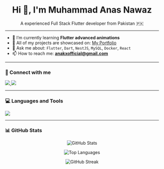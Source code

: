 <h1 align="center">Hi 👋, I'm Muhammad Anas Nawaz</h1>

<p align="center">
A experienced Full Stack Flutter developer from Pakistan 🇵🇰<br>
</p>

---

- 🌱 I’m currently learning **Flutter advanced animations**
- 💼 All of my projects are showcased on: [My Portfolio](https://manas8938.github.io/portfolio/)
- 💬 Ask me about: `Flutter`, `Dart`, `NestJS`, `MySQL`, `Docker`, `React`
- 📫 How to reach me: **anakxofficial@gmail.com**

---

### 📱 Connect with me

  <a href="https://www.linkedin.com/in/muhammad-anas-nawaz-9730a8287/" target="_blank">
    <img src="https://img.shields.io/badge/LinkedIn-0A66C2?style=for-the-badge&logo=linkedin&logoColor=white" />
  </a>
  <a href="https://www.instagram.com/_ana7x_/" target="_blank">
    <img src="https://img.shields.io/badge/Instagram-E4405F?style=for-the-badge&logo=instagram&logoColor=white" />
  </a>
</p>

---

### 💻 Languages and Tools


  <img src="https://skillicons.dev/icons?i=flutter,dart,nestjs,nodejs,mysql,firebase,docker,react,javascript,html,css,figma,xd,postman,github,vscode,xcode,linux,express" />
</p>

---

### 📊 GitHub Stats

<p align="center">
  <img src="https://github-readme-stats.vercel.app/api?username=manas8938&show_icons=true&theme=tokyonight" alt="GitHub Stats" />
</p>

<p align="center">
  <img src="https://github-readme-stats.vercel.app/api/top-langs/?username=manas8938&layout=compact&theme=tokyonight" alt="Top Languages" />
</p>

<p align="center">
  <img src="https://github-readme-streak-stats.herokuapp.com/?user=manas8938&theme=tokyonight" alt="GitHub Streak" />
</p>
